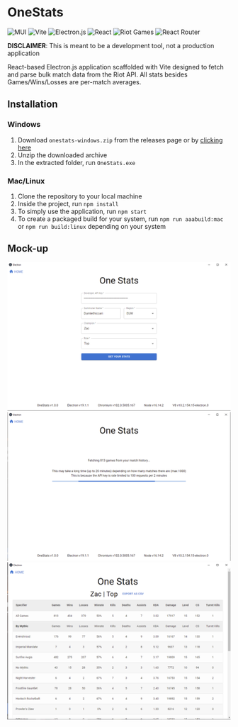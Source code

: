 # OneStats

![MUI](https://img.shields.io/badge/MUI-%230081CB.svg?style=for-the-badge&logo=mui&logoColor=white)
![Vite](https://img.shields.io/badge/vite-%23646CFF.svg?style=for-the-badge&logo=vite&logoColor=white)
![Electron.js](https://img.shields.io/badge/Electron-191970?style=for-the-badge&logo=Electron&logoColor=white)
![React](https://img.shields.io/badge/react-%2320232a.svg?style=for-the-badge&logo=react&logoColor=%2361DAFB)
![Riot Games](https://img.shields.io/badge/riotgames-D32936.svg?style=for-the-badge&logo=riotgames&logoColor=white)
![React Router](https://img.shields.io/badge/React_Router-CA4245?style=for-the-badge&logo=react-router&logoColor=white)

**DISCLAIMER**: This is meant to be a development tool, not a production application

React-based Electron.js application scaffolded with Vite designed to fetch and parse bulk match data from the Riot API. All stats besides Games/Wins/Losses are per-match averages.

## Installation

### Windows
1. Download `onestats-windows.zip` from the releases page or by [clicking here](https://github.com/jthefox/OneStats/releases/download/v1.0.0/onestats-windows.zip)
2. Unzip the downloaded archive
3. In the extracted folder, run `OneStats.exe`

### Mac/Linux
1. Clone the repository to your local machine
2. Inside the project, run `npm install`
3. To simply use the application, run `npm start`
4. To create a packaged build for your system, run `npm run aaabuild:mac` or `npm run build:linux` depending on your system

## Mock-up

![Landing page form for app use](/assets/OneStats-form.png)
![Progress page while fetching match data](/assets/OneStats-loading.png)
![Results page with parsed data](/assets/OneStats-results.png)
